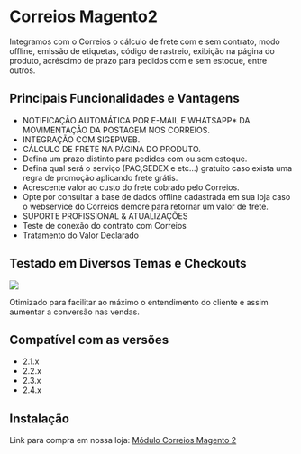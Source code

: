 # Correios Magento2

Integramos com o Correios o cálculo de frete com e sem contrato, modo offline, emissão de etiquetas, código de rastreio, exibição na página do produto, acréscimo de prazo para pedidos com e sem estoque, entre outros.

## Principais Funcionalidades e Vantagens


* NOTIFICAÇÃO AUTOMÁTICA POR E-MAIL E WHATSAPP* DA MOVIMENTAÇÃO DA POSTAGEM NOS CORREIOS.
* INTEGRAÇÃO COM SIGEPWEB.
* CÁLCULO DE FRETE NA PÁGINA DO PRODUTO.
* Defina um prazo distinto para pedidos com ou sem estoque.
* Defina qual será o serviço (PAC,SEDEX e etc…) gratuito caso exista uma regra de promoção aplicando frete grátis.
* Acrescente valor ao custo do frete cobrado pelo Correios.
* Opte por consultar a base de dados offline cadastrada em sua loja caso o webservice do Correios demore para retornar um valor de frete.
* SUPORTE PROFISSIONAL & ATUALIZAÇÕES
* Teste de conexão do contrato com Correios
* Tratamento do Valor Declarado

## Testado em Diversos Temas e Checkouts

<img src="https://www.modulomagento.com.br/media/wysiwyg/pix-magento2.jpg" />

Otimizado para facilitar ao máximo o entendimento do cliente e assim aumentar a conversão nas vendas.

## Compatível com as versões

* 2.1.x
* 2.2.x
* 2.3.x
* 2.4.x

## Instalação

Link para compra em nossa loja: <a href="https://www.modulomagento.com.br/modulo-correios-magento-2" title="Correios Magento 2">Módulo Correios Magento 2</a>
